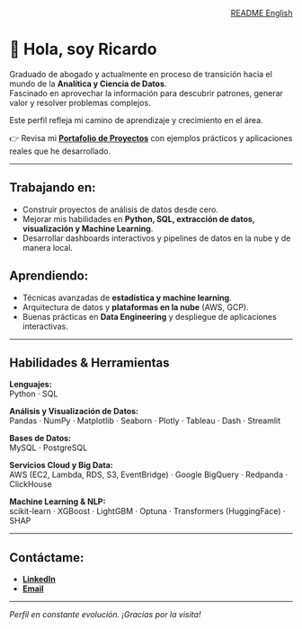 <p align="right">
  <a href="https://github.com/Ricardouchub/Portafolio">
    README English
  </a>
</p>

# 👋 Hola, soy Ricardo

Graduado de abogado y actualmente en proceso de transición hacia el mundo de la **Analítica y Ciencia de Datos**.  
Fascinado en aprovechar la información para descubrir patrones, generar valor y resolver problemas complejos.

Este perfil refleja mi camino de aprendizaje y crecimiento en el área.

👉 Revisa mi **[Portafolio de Proyectos](https://github.com/Ricardouchub/Portafolio/blob/main/README-portafolio-espa%C3%B1ol.md)** con ejemplos prácticos y aplicaciones reales que he desarrollado.

---

## Trabajando en:
- Construir proyectos de análisis de datos desde cero.
- Mejorar mis habilidades en **Python, SQL, extracción de datos, visualización y Machine Learning**.
- Desarrollar dashboards interactivos y pipelines de datos en la nube y de manera local.

## Aprendiendo:
- Técnicas avanzadas de **estadística y machine learning**.
- Arquitectura de datos y **plataformas en la nube** (AWS, GCP).
- Buenas prácticas en **Data Engineering** y despliegue de aplicaciones interactivas.

---

## Habilidades & Herramientas

**Lenguajes:**  
Python · SQL  

**Análisis y Visualización de Datos:**  
Pandas · NumPy · Matplotlib · Seaborn · Plotly · Tableau · Dash · Streamlit  

**Bases de Datos:**  
MySQL · PostgreSQL  

**Servicios Cloud y Big Data:**  
AWS (EC2, Lambda, RDS, S3, EventBridge) · Google BigQuery · Redpanda · ClickHouse  

**Machine Learning & NLP:**  
scikit-learn · XGBoost · LightGBM · Optuna · Transformers (HuggingFace) · SHAP  

---

## Contáctame:
- **[LinkedIn](https://www.linkedin.com/in/ricardourdanetacastro/)**
- **[Email](mailto:ricardourdanetacastro@gmail.com)**

---

*Perfil en constante evolución. ¡Gracias por la visita!*
